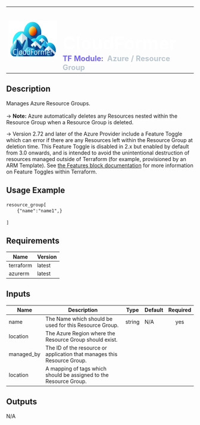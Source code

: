 <table border="0" style="width: 100%; border-collapse: collapse;">
    <tr>
        <!-- Column for Logo -->
        <td style="vertical-align: middle;">
            <a href="https://cloudparter.io" target="_blank">
                <img src="https://raw.githubusercontent.com/cloud-former/logos/main/cloudformer_trans.png" alt="CloudFormer Logo" title="CloudFormer" style="height: 100px;">
            </a>
        </td>
        <!-- Column for Text -->
        <td style="vertical-align: middle;">
            <div style="font-size: 20px; line-height: 1.2;">
                <h1 style="font-size: 48px; margin-bottom: 0;"><span style="color: #FFFFFF;">CloudFormer</span></h1>
                <div>
                    <span style="color: #7466F0; font-weight: bold;">TF Module:</span>&nbsp;
                    <span style="color: #bac6cf; font-weight: bold;">Azure / Resource Group</span>
                </div>
            </div>
        </td>
    </tr>
</table>


## Description
Manages Azure Resource Groups.
<br><br>
-> **Note:** Azure automatically deletes any Resources nested within the Resource Group when a Resource Group is deleted.

-> Version 2.72 and later of the Azure Provider include a Feature Toggle which can error if there are any Resources left within the Resource Group at deletion time. This Feature Toggle is disabled in 2.x but enabled by default from 3.0 onwards, and is intended to avoid the unintentional destruction of resources managed outside of Terraform (for example, provisioned by an ARM Template). See [the Features block documentation](https://registry.terraform.io/providers/hashicorp/azurerm/latest/docs#features) for more information on Feature Toggles within Terraform.



## Usage Example

```hcl
resource_group[
    {"name":"name1",}

]
```



## Requirements

| Name      | Version |
|-----------|---------|
| terraform | latest  |
| azurerm   | latest  |

## Inputs

| Name          | Description                                                               | Type      | Default   | Required  |
|---------------|---------------------------------------------------------------------------|-----------|-----------|:---------:|
| name          | The Name which should be used for this Resource Group.                    | string    |  N/A      |  yes      |   
| location      | The Azure Region where the Resource Group should exist.                   |
| managed_by    | The ID of the resource or application that manages this Resource Group.   |
| location      | A mapping of tags which should be assigned to the Resource Group.         |


## Outputs

N/A

